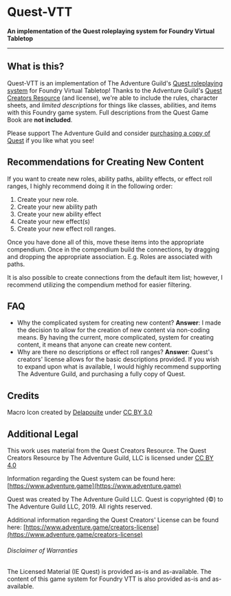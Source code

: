 # Quest-VTT
**An implementation of the Quest roleplaying system for Foundry Virtual Tabletop**
***
## What is this?
Quest-VTT is an implementation of The Adventure Guild's [Quest roleplaying system](https://adventure.game/) for Foundry Virtual Tabletop! Thanks to the Adventure Guild's [Quest Creators Resource](https://www.adventure.game/creators-license) (and license), we're able to include the rules, character sheets, and _limited descriptions_ for things like classes, abilities, and items with this Foundry game system. Full descriptions from the Quest Game Book are **not included**.

Please support The Adventure Guild and consider [purchasing a copy of Quest](https://www.adventure.game/digital-edition) if you like what you see!

## Recommendations for Creating New Content
If you want to create new roles, ability paths, ability effects, or effect roll ranges, I highly recommend doing it in the following order:
1. Create your new role.
2. Create your new ability path
3. Create your new ability effect
4. Create your new effect(s)
5. Create your new effect roll ranges.

Once you have done all of this, move these items into the appropriate compendium. Once in the compendium build the connections, by dragging and dropping the appropriate association. E.g. Roles are associated with paths.

It is also possible to create connections from the default item list; however, I recommend utilizing the compendium method for easier filtering.

## FAQ
*   Why the complicated system for creating new content?
    **Answer**: I made the decision to allow for the creation of new content via non-coding means. By having the current, more complicated, system for creating content, it means that anyone can create new content.
*   Why are there no descriptions or effect roll ranges?
    **Answer**: Quest's creators' license allows for the basic descriptions provided. If you wish to expand upon what is available, I would highly recommend supporting The Adventure Guild, and purchasing a fully copy of Quest.

## Credits
Macro Icon created by [Delapouite](http://delapouite.com/) under [CC BY 3.0](http://creativecommons.org/licenses/by/3.0/)

## Additional Legal
This work uses material from the Quest Creators Resource. The Quest Creators Resource by The Adventure Guild, LLC is licensed under [CC BY 4.0](https://creativecommons.org/licenses/by/4.0/)

Information regarding the Quest system can be found here: [https://www.adventure.game](https://www.adventure.game)

Quest was created by The Adventure Guild LLC.
Quest is copyrighted (©) to The Adventure Guild LLC, 2019. All rights reserved.

Additional information regarding the Quest Creators' License can be found here:
[https://www.adventure.game/creators-license](https://www.adventure.game/creators-license)

###### Disclaimer of Warranties
The Licensed Material (IE Quest) is provided as-is and as-available. 
The content of this game system for Foundry VTT is also provided as-is and as-available.
